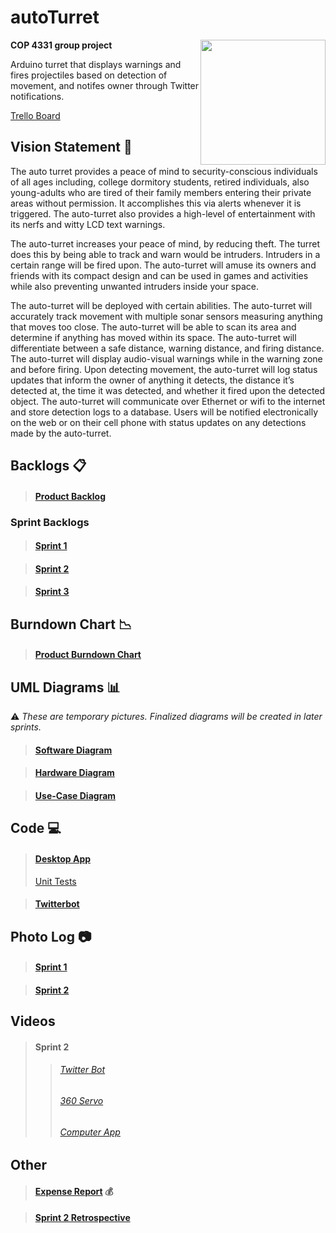 # autoTurret
<img src="http://i.imgur.com/Xpgi1Kr.png" width=200px align="right">

**COP 4331 group project**

Arduino turret that displays warnings and fires projectiles based on detection of movement, and notifes owner through Twitter notifications.

[Trello Board](https://trello.com/b/luyqSuYz/sprint-1)

## Vision Statement :eyes:
The auto turret provides a peace of mind to security-conscious individuals of all ages including, college dormitory students, retired individuals, also young-adults who are tired of their family members entering their private areas without permission. It accomplishes this via alerts whenever it is triggered. The auto-turret also provides a high-level of entertainment with its nerfs and witty LCD text warnings.

The auto-turret increases your peace of mind, by reducing theft. The turret does this by being able to track and warn would be intruders.  Intruders in a certain range will be fired upon. The auto-turret will amuse its owners and friends with its compact design and can be used in games and activities while also preventing unwanted intruders inside your space.

The auto-turret will be deployed with certain abilities. The auto-turret will accurately track movement with multiple sonar sensors measuring anything that moves too close. The auto-turret will be able to scan its area and determine if anything has moved within its space. The auto-turret will differentiate between a safe distance, warning distance, and firing distance. The auto-turret will display audio-visual warnings while in the warning zone and before firing. Upon detecting movement, the auto-turret will log status updates that inform the owner of anything it detects, the distance it’s detected at, the time it was detected, and whether it fired upon the detected object. The auto-turret will communicate over Ethernet or wifi to the internet and store detection logs to a database. Users will be notified electronically on the web or on their cell phone with status updates on any detections made by the auto-turret.

## Backlogs :clipboard:
> #### [Product Backlog](https://docs.google.com/spreadsheets/d/1wluYYgCOdaX1pvJ_lkLELNqbrbs4exp3XYB5FKDbiwQ/edit?usp=sharing) 

### Sprint Backlogs
> #### [Sprint 1](https://docs.google.com/spreadsheets/d/1wluYYgCOdaX1pvJ_lkLELNqbrbs4exp3XYB5FKDbiwQ/edit?ts=593b1dca#gid=1843836899)

> #### [Sprint 2](https://docs.google.com/spreadsheets/d/1wluYYgCOdaX1pvJ_lkLELNqbrbs4exp3XYB5FKDbiwQ/edit?ts=593b1dca#gid=2128107892)

> #### [Sprint 3](https://docs.google.com/spreadsheets/d/1wluYYgCOdaX1pvJ_lkLELNqbrbs4exp3XYB5FKDbiwQ/edit?ts=593b1dca#gid=578824550)

## Burndown Chart :chart_with_downwards_trend:
> #### [Product Burndown Chart](https://docs.google.com/spreadsheets/d/1wluYYgCOdaX1pvJ_lkLELNqbrbs4exp3XYB5FKDbiwQ/edit?usp=sharing)

## UML Diagrams :bar_chart:
:warning: *These are temporary pictures. Finalized diagrams will be created in later sprints.*

> #### [Software Diagram](https://drive.google.com/file/d/0B9WRbCgekDU7a0R2TlNrZmxwaEk/view?usp=sharing)

> #### [Hardware Diagram](https://drive.google.com/file/d/0B9WRbCgekDU7aHVhWlZNTFM1N2M/view?usp=sharing)

> #### [Use-Case Diagram](https://drive.google.com/file/d/0B9WRbCgekDU7cjJ3QkFNRXphM2c/view?usp=sharing)

## Code :computer:
> #### [Desktop App](https://github.com/raforero/autonomous-turret/tree/master/Auto_Turret/Auto_Turret)
> [Unit Tests](https://github.com/raforero/autonomous-turret/tree/master/Auto_Turret/Auto_TurretTests)

> #### [Twitterbot](https://github.com/raforero/autonomous-turret/tree/master/twitterbot)

## Photo Log :camera:
> #### [Sprint 1](https://drive.google.com/drive/folders/0B_K0lYAFjuCgelZNa2JibEVWbjg)

> #### [Sprint 2](https://drive.google.com/drive/folders/0B_K0lYAFjuCgOGpHcUMzZXVzTm8)

## Videos
> #### Sprint 2
>>###### [Twitter Bot](https://www.youtube.com/watch?v=_Ln8_pV-i1o&feature=youtu.be)
>>###### [360 Servo](https://www.youtube.com/watch?v=YsNuyuZq8QY&feature=youtu.be)
>>###### [Computer App](https://www.youtube.com/watch?v=OBrXt9I1gWo&feature=youtu.be)

## Other
> #### [Expense Report](https://docs.google.com/spreadsheets/d/1CcWzhmxmHYezIC98jgXHLFN2w0XMIJUq4YqEYpALn0Q/edit?usp=sharing) :moneybag:

> #### [Sprint 2 Retrospective](https://docs.google.com/spreadsheets/d/1wluYYgCOdaX1pvJ_lkLELNqbrbs4exp3XYB5FKDbiwQ/edit#gid=2140145514)
